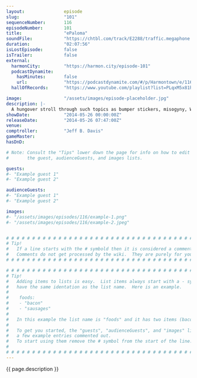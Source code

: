 ```yaml
---
layout:               episode
slug:                 "101"
sequenceNumber:       116
episodeNumber:        101
title:                "ePaloma"
soundFile:            "https://chtbl.com/track/E2288/traffic.megaphone.fm/STA6155953699.mp3?updated=1556238761"
duration:             "02:07:56"
isLostEpisode:        false
isTrailer:            false
external:
  harmonCity:         "https://harmon.city/episode-101"
  podcastDynamite:
    hasMinutes:       false
    url:              "https://podcastdynamite.com/#/p/Harmontown/e/116/101"
  hallOfRecords:      "https://www.youtube.com/playlist?list=PLqxM5x81hNOayl58S3LIhr_VSE6QXnEFJ"

image:                "/assets/images/episode-placeholder.jpg"
description: |-
  A hungover stroll through such topics as bumper stickers, misogyny, Wolfenstein and how horrifying that game must be for Germans. Kumail Nanjiani's back and we welcome DeMorge Brown to the stage!
showDate:             "2014-05-26 00:00:00Z"
releaseDate:          "2014-05-26 07:47:00Z"
venue:                
comptroller:          "Jeff B. Davis"
gameMaster:           
hasDnD:               

# Note: Consult the "Tips" lower down the page for info on how to edit
#       the guest, audienceGuests, and images lists.

guests:
#- "Example guest 1"
#- "Example guest 2"

audienceGuests:
#- "Example guest 1"
#- "Example guest 2"

images:
#- "/assets/images/episodes/116/example-1.png"
#- "/assets/images/episodes/116/example-2.jpeg"


# # # # # # # # # # # # # # # # # # # # # # # # # # # # # # # # # # # # # # # # # # # # #
# Tip!
#   If a line starts with the # symbold then it is considered a comment.
#   Comments do not get processed by the wiki.  They are purely for your information.
# # # # # # # # # # # # # # # # # # # # # # # # # # # # # # # # # # # # # # # # # # # # #

# # # # # # # # # # # # # # # # # # # # # # # # # # # # # # # # # # # # # # # # # # # # #
# Tip!
#   Adding items to lists is easy.  List items always start with a - symbol and have
#   have the same identation as the list name.  Here is an example.
#
#    foods:
#    - "bacon"
#    - "sausages"
#
#   In this example the list name is "foods" and it has two items (bacon, and sausages).
#
#   To get you started, the "guests", "audienceGuests", and "images" lists below have
#   a few example entries commented out.
#   To start using them remove the # symbol from the start of the line.
#
# # # # # # # # # # # # # # # # # # # # # # # # # # # # # # # # # # # # # # # # # # # # #
---
```


<!-- The episode description will be rendered here -->
{{ page.description }}

<!-- Add your content BELOW here -->
<!-- vvvvvvvvvvvvvvvvvvvvvvvvvvv -->




<!-- ^^^^^^^^^^^^^^^^^^^^^^^^^^^ -->
<!-- Add your content ABOVE here -->

<!-- The episode gallery will be rendered here -->